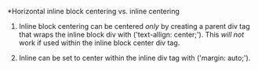 *Horizontal inline block centering vs. inline centering

1. Inline block centering can be centered _only_ by creating a parent div tag that wraps the inline block div with ('text-allign: center;'). This _will not_ work if used within the inline block center div tag.

1. Inline can be set to center within the inline div tag with ('margin: auto;').